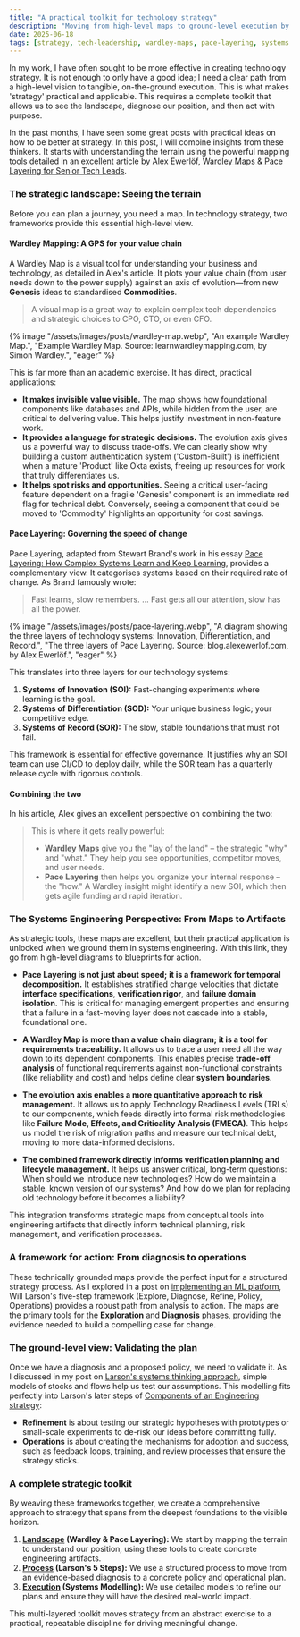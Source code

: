 ```yaml
---
title: "A practical toolkit for technology strategy"
description: "Moving from high-level maps to ground-level execution by combining Wardley Maps, Pace Layering, and structured strategy frameworks."
date: 2025-06-18
tags: [strategy, tech-leadership, wardley-maps, pace-layering, systems engineering, systems-thinking]
---
```


In my work, I have often sought to be more effective in creating technology strategy. It is not enough to only have a good idea; I need a clear path from a high-level vision to tangible, on-the-ground execution. This is what makes 'strategy' practical and applicable. This requires a complete toolkit that allows us to see the landscape, diagnose our position, and then act with purpose.

In the past months, I have seen some great posts with practical ideas on how to be better at strategy. In this post, I will combine insights from these thinkers. It starts with understanding the terrain using the powerful mapping tools detailed in an excellent article by Alex Ewerlöf, [Wardley Maps & Pace Layering for Senior Tech Leads](https://blog.alexewerlof.com/p/wardley-maps-and-pace-layering-for).

### The strategic landscape: Seeing the terrain

Before you can plan a journey, you need a map. In technology strategy, two frameworks provide this essential high-level view.

#### Wardley Mapping: A GPS for your value chain

A Wardley Map is a visual tool for understanding your business and technology, as detailed in Alex's article. It plots your value chain (from user needs down to the power supply) against an axis of evolution—from new **Genesis** ideas to standardised **Commodities**.

> A visual map is a great way to explain complex tech dependencies and strategic choices to CPO, CTO, or even CFO.

{% image "/assets/images/posts/wardley-map.webp", "An example Wardley Map.", "Example Wardley Map. Source: learnwardleymapping.com, by Simon Wardley.", "eager" %}

This is far more than an academic exercise. It has direct, practical applications:
*   **It makes invisible value visible.** The map shows how foundational components like databases and APIs, while hidden from the user, are critical to delivering value. This helps justify investment in non-feature work.
*   **It provides a language for strategic decisions.** The evolution axis gives us a powerful way to discuss trade-offs. We can clearly show why building a custom authentication system ('Custom-Built') is inefficient when a mature 'Product' like Okta exists, freeing up resources for work that truly differentiates us.
*   **It helps spot risks and opportunities.** Seeing a critical user-facing feature dependent on a fragile 'Genesis' component is an immediate red flag for technical debt. Conversely, seeing a component that could be moved to 'Commodity' highlights an opportunity for cost savings.

#### Pace Layering: Governing the speed of change

Pace Layering, adapted from Stewart Brand's work in his essay [Pace Layering: How Complex Systems Learn and Keep Learning](https://jods.mitpress.mit.edu/pub/issue3-brand/release/2), provides a complementary view. It categorises systems based on their required rate of change. As Brand famously wrote:

> Fast learns, slow remembers. ... Fast gets all our attention, slow has all the power.

{% image "/assets/images/posts/pace-layering.webp", "A diagram showing the three layers of technology systems: Innovation, Differentiation, and Record.", "The three layers of Pace Layering. Source: blog.alexewerlof.com, by Alex Ewerlöf.", "eager" %}

This translates into three layers for our technology systems:
1.  **Systems of Innovation (SOI):** Fast-changing experiments where learning is the goal.
2.  **Systems of Differentiation (SOD):** Your unique business logic; your competitive edge.
3.  **Systems of Record (SOR):** The slow, stable foundations that must not fail.

This framework is essential for effective governance. It justifies why an SOI team can use CI/CD to deploy daily, while the SOR team has a quarterly release cycle with rigorous controls.

#### Combining the two

In his article, Alex gives an excellent perspective on combining the two:

> This is where it gets really powerful:
>   - **Wardley Maps** give you the "lay of the land" – the strategic "why" and "what." They help you see opportunities, competitor moves, and user needs.
>   - **Pace Layering** then helps you organize your internal response – the "how." A Wardley insight might identify a new SOI, which then gets agile funding and rapid iteration.

### The Systems Engineering Perspective: From Maps to Artifacts

As strategic tools, these maps are excellent, but their practical application is unlocked when we ground them in systems engineering. With this link, they go from high-level diagrams to blueprints for action.

*   **Pace Layering is not just about speed; it is a framework for temporal decomposition.** It establishes stratified change velocities that dictate **interface specifications**, **verification rigor**, and **failure domain isolation**. This is critical for managing emergent properties and ensuring that a failure in a fast-moving layer does not cascade into a stable, foundational one.

*   **A Wardley Map is more than a value chain diagram; it is a tool for requirements traceability.** It allows us to trace a user need all the way down to its dependent components. This enables precise **trade-off analysis** of functional requirements against non-functional constraints (like reliability and cost) and helps define clear **system boundaries**.

*   **The evolution axis enables a more quantitative approach to risk management.** It allows us to apply Technology Readiness Levels (TRLs) to our components, which feeds directly into formal risk methodologies like **Failure Mode, Effects, and Criticality Analysis (FMECA)**. This helps us model the risk of migration paths and measure our technical debt, moving to more data-informed decisions.

*   **The combined framework directly informs verification planning and lifecycle management.** It helps us answer critical, long-term questions: When should we introduce new technologies? How do we maintain a stable, known version of our systems? And how do we plan for replacing old technology before it becomes a liability?

This integration transforms strategic maps from conceptual tools into engineering artifacts that directly inform technical planning, risk management, and verification processes.

### A framework for action: From diagnosis to operations

These technically grounded maps provide the perfect input for a structured strategy process. As I explored in a post on [implementing an ML platform](/blog/actionable-strategy-implementing-an-ml-platform-in-an-energy-business/), Will Larson's five-step framework (Explore, Diagnose, Refine, Policy, Operations) provides a robust path from analysis to action. The maps are the primary tools for the **Exploration** and **Diagnosis** phases, providing the evidence needed to build a compelling case for change.

### The ground-level view: Validating the plan

Once we have a diagnosis and a proposed policy, we need to validate it. As I discussed in my post on [Larson's systems thinking approach](/blog/inspiring-persons-will-larsons-systems-thinking-approach-to-engineering-strategy/), simple models of stocks and flows help us test our assumptions. This modelling fits perfectly into Larson's later steps of [Components of an Engineering strategy](/blog/actionable-strategy-implementing-an-ml-platform-in-an-energy-business/):

*   **Refinement** is about testing our strategic hypotheses with prototypes or small-scale experiments to de-risk our ideas before committing fully.
*   **Operations** is about creating the mechanisms for adoption and success, such as feedback loops, training, and review processes that ensure the strategy sticks.

### A complete strategic toolkit

By weaving these frameworks together, we create a comprehensive approach to strategy that spans from the deepest foundations to the visible horizon.

1.  **[Landscape](#the-strategic-landscape-seeing-the-terrain) (Wardley & Pace Layering):** We start by mapping the terrain to understand our position, using these tools to create concrete engineering artifacts.
2.  **[Process](/blog/actionable-strategy-implementing-an-ml-platform-in-an-energy-business/) (Larson's 5 Steps):** We use a structured process to move from an evidence-based diagnosis to a concrete policy and operational plan.
3.  **[Execution](/blog/inspiring-persons-will-larsons-systems-thinking-approach-to-engineering-strategy/) (Systems Modelling):** We use detailed models to refine our plans and ensure they will have the desired real-world impact.

This multi-layered toolkit moves strategy from an abstract exercise to a practical, repeatable discipline for driving meaningful change.
